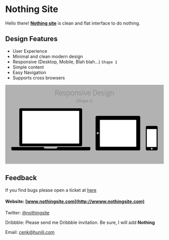 # Nothing Site

Hello there! **[Nothing site](http://wwww.nothingsite.com)** is clean and flat interface to do nothing.

## Design Features

* User Experience
* Minimal and clean modern design
* Responsive (Desktop, Mobile, Blah blah...) ` Shape 1 `
* Simple content
* Easy Navigation
* Supports cross browsers

![Responsive Design](responsive.png)

## Feedback

If you find bugs please open a ticket at [here](https://github.com/cenkcakmak/nothingsite.github.io/issues)

#### Website: [www.nothingsite.com](http://wwww.nothingsite.com)

Twitter: [@nothingsite](https://twitter.com/nothingsite)

Dribbble: Please send me Dribbble invitation. Be sure, I will add **Nothing**

Email: [cenk@hunili.com](mailto:cenk@hunili.com)